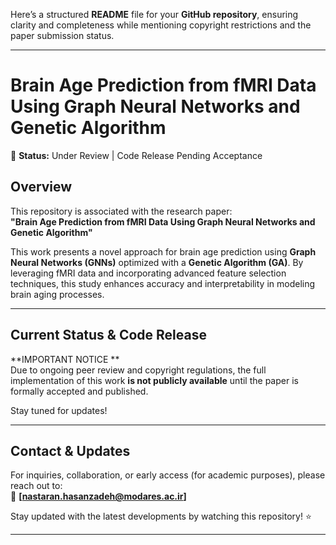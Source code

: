 Here’s a structured **README** file for your **GitHub repository**, ensuring clarity and completeness while mentioning copyright restrictions and the paper submission status.

---

# **Brain Age Prediction from fMRI Data Using Graph Neural Networks and Genetic Algorithm**  

📌 **Status:** Under Review | Code Release Pending Acceptance  

## **Overview**  
This repository is associated with the research paper:  
**"Brain Age Prediction from fMRI Data Using Graph Neural Networks and Genetic Algorithm"**  

This work presents a novel approach for brain age prediction using **Graph Neural Networks (GNNs)** optimized with a **Genetic Algorithm (GA)**. By leveraging fMRI data and incorporating advanced feature selection techniques, this study enhances accuracy and interpretability in modeling brain aging processes.  

---

## **Current Status & Code Release**  
 **IMPORTANT NOTICE **  
Due to ongoing peer review and copyright regulations, the full implementation of this work **is not publicly available** until the paper is formally accepted and published.  

Stay tuned for updates! 

---


## **Contact & Updates**  
For inquiries, collaboration, or early access (for academic purposes), please reach out to:  
📧 **[nastaran.hasanzadeh@modares.ac.ir]**  

Stay updated with the latest developments by watching this repository! ⭐  

---

